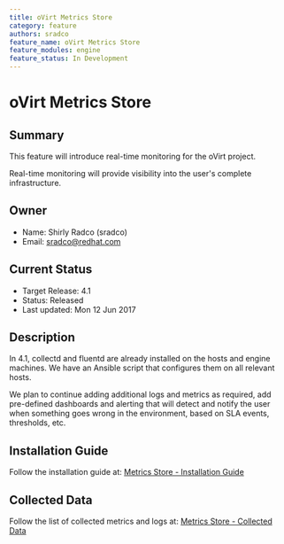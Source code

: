 ```yaml
---
title: oVirt Metrics Store
category: feature
authors: sradco
feature_name: oVirt Metrics Store
feature_modules: engine
feature_status: In Development
---
```

# oVirt Metrics Store

## Summary

This feature will introduce real-time monitoring for the oVirt project.

Real-time monitoring will provide visibility into the user's complete infrastructure.

## Owner

*   Name: Shirly Radco (sradco)
*   Email: <sradco@redhat.com>

## Current Status

*   Target Release: 4.1
*   Status: Released
*   Last updated: Mon 12 Jun 2017

## Description

In 4.1, collectd and fluentd are already installed on the hosts and engine machines.
We have an Ansible script that configures them on all relevant hosts.

We plan to continue adding additional logs and metrics as required, add pre-defined dashboards and alerting that will detect and notify the user when something goes wrong in the environment, based on SLA events, thresholds, etc.

## Installation Guide

Follow the installation guide at:  [Metrics Store - Installation Guide](http://www.ovirt.org/develop/release-management/features/metrics/metrics-store-installation/)

## Collected Data

Follow the list of collected metrics and logs at:  [Metrics Store - Collected Data](http://www.ovirt.org/develop/release-management/features/metrics/metrics-store-collected-metrics/)
